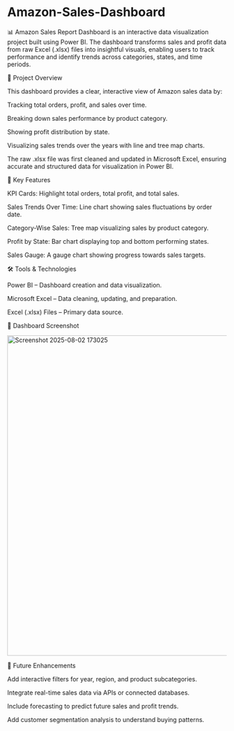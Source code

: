 # Amazon-Sales-Dashboard

📊 Amazon Sales Report Dashboard is an interactive data visualization project built using Power BI. The dashboard transforms sales and profit data from raw Excel (.xlsx) files into insightful visuals, enabling users to track performance and identify trends across categories, states, and time periods.

🎯 Project Overview

This dashboard provides a clear, interactive view of Amazon sales data by:

Tracking total orders, profit, and sales over time.

Breaking down sales performance by product category.

Showing profit distribution by state.

Visualizing sales trends over the years with line and tree map charts.

The raw .xlsx file was first cleaned and updated in Microsoft Excel, ensuring accurate and structured data for visualization in Power BI.

🔑 Key Features

KPI Cards: Highlight total orders, total profit, and total sales.

Sales Trends Over Time: Line chart showing sales fluctuations by order date.

Category-Wise Sales: Tree map visualizing sales by product category.

Profit by State: Bar chart displaying top and bottom performing states.

Sales Gauge: A gauge chart showing progress towards sales targets.

🛠 Tools & Technologies

Power BI – Dashboard creation and data visualization.

Microsoft Excel – Data cleaning, updating, and preparation.

Excel (.xlsx) Files – Primary data source.

📸 Dashboard Screenshot

<img width="1308" height="734" alt="Screenshot 2025-08-02 173025" src="https://github.com/user-attachments/assets/8ba67e62-7c25-43ed-b82e-7103d71f93b4" />

🚀 Future Enhancements

Add interactive filters for year, region, and product subcategories.

Integrate real-time sales data via APIs or connected databases.

Include forecasting to predict future sales and profit trends.

Add customer segmentation analysis to understand buying patterns.
